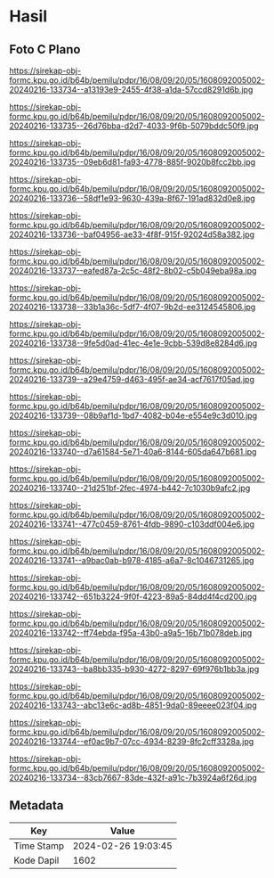 # Hasil

## Foto C Plano

https://sirekap-obj-formc.kpu.go.id/b64b/pemilu/pdpr/16/08/09/20/05/1608092005002-20240216-133734--a13193e9-2455-4f38-a1da-57ccd8291d6b.jpg

https://sirekap-obj-formc.kpu.go.id/b64b/pemilu/pdpr/16/08/09/20/05/1608092005002-20240216-133735--26d76bba-d2d7-4033-9f6b-5079bddc50f9.jpg

https://sirekap-obj-formc.kpu.go.id/b64b/pemilu/pdpr/16/08/09/20/05/1608092005002-20240216-133735--09eb6d81-fa93-4778-885f-9020b8fcc2bb.jpg

https://sirekap-obj-formc.kpu.go.id/b64b/pemilu/pdpr/16/08/09/20/05/1608092005002-20240216-133736--58df1e93-9630-439a-8f67-191ad832d0e8.jpg

https://sirekap-obj-formc.kpu.go.id/b64b/pemilu/pdpr/16/08/09/20/05/1608092005002-20240216-133736--baf04956-ae33-4f8f-915f-92024d58a382.jpg

https://sirekap-obj-formc.kpu.go.id/b64b/pemilu/pdpr/16/08/09/20/05/1608092005002-20240216-133737--eafed87a-2c5c-48f2-8b02-c5b049eba98a.jpg

https://sirekap-obj-formc.kpu.go.id/b64b/pemilu/pdpr/16/08/09/20/05/1608092005002-20240216-133738--33b1a36c-5df7-4f07-9b2d-ee3124545806.jpg

https://sirekap-obj-formc.kpu.go.id/b64b/pemilu/pdpr/16/08/09/20/05/1608092005002-20240216-133738--9fe5d0ad-41ec-4e1e-9cbb-539d8e8284d6.jpg

https://sirekap-obj-formc.kpu.go.id/b64b/pemilu/pdpr/16/08/09/20/05/1608092005002-20240216-133739--a29e4759-d463-495f-ae34-acf7617f05ad.jpg

https://sirekap-obj-formc.kpu.go.id/b64b/pemilu/pdpr/16/08/09/20/05/1608092005002-20240216-133739--08b9af1d-1bd7-4082-b04e-e554e9c3d010.jpg

https://sirekap-obj-formc.kpu.go.id/b64b/pemilu/pdpr/16/08/09/20/05/1608092005002-20240216-133740--d7a61584-5e71-40a6-8144-605da647b681.jpg

https://sirekap-obj-formc.kpu.go.id/b64b/pemilu/pdpr/16/08/09/20/05/1608092005002-20240216-133740--21d251bf-2fec-4974-b442-7c1030b9afc2.jpg

https://sirekap-obj-formc.kpu.go.id/b64b/pemilu/pdpr/16/08/09/20/05/1608092005002-20240216-133741--477c0459-8761-4fdb-9890-c103ddf004e6.jpg

https://sirekap-obj-formc.kpu.go.id/b64b/pemilu/pdpr/16/08/09/20/05/1608092005002-20240216-133741--a9bac0ab-b978-4185-a6a7-8c1046731265.jpg

https://sirekap-obj-formc.kpu.go.id/b64b/pemilu/pdpr/16/08/09/20/05/1608092005002-20240216-133742--651b3224-9f0f-4223-89a5-84dd4f4cd200.jpg

https://sirekap-obj-formc.kpu.go.id/b64b/pemilu/pdpr/16/08/09/20/05/1608092005002-20240216-133742--ff74ebda-f95a-43b0-a9a5-16b71b078deb.jpg

https://sirekap-obj-formc.kpu.go.id/b64b/pemilu/pdpr/16/08/09/20/05/1608092005002-20240216-133743--ba8bb335-b930-4272-8297-69f976b1bb3a.jpg

https://sirekap-obj-formc.kpu.go.id/b64b/pemilu/pdpr/16/08/09/20/05/1608092005002-20240216-133743--abc13e6c-ad8b-4851-9da0-89eeee023f04.jpg

https://sirekap-obj-formc.kpu.go.id/b64b/pemilu/pdpr/16/08/09/20/05/1608092005002-20240216-133744--ef0ac9b7-07cc-4934-8239-8fc2cff3328a.jpg

https://sirekap-obj-formc.kpu.go.id/b64b/pemilu/pdpr/16/08/09/20/05/1608092005002-20240216-133734--83cb7667-83de-432f-a91c-7b3924a6f26d.jpg


## Metadata

| Key        | Value               |
| ---------- | ------------------- |
| Time Stamp | 2024-02-26 19:03:45 |
| Kode Dapil | 1602                |



